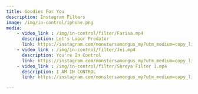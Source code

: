 ```yaml
---
title: Goodies For You
description: Instagram Filters
image: /img/in-control/iphone.png
media: 
    - video_link : /img/in-control/filter/Farisa.mp4
      description: Let's Lapor Predator
      link: https://instagram.com/monstersamongus_my?utm_medium=copy_link
    - video_link : /img/in-control/filter/Jei.mp4
      description: You're In Control
      link: https://instagram.com/monstersamongus_my?utm_medium=copy_link
    - video_link : /img/in-control/filter/Shreya Filter 1.mp4
      description: I AM IN CONTROL
      link: https://instagram.com/monstersamongus_my?utm_medium=copy_link

---
```

